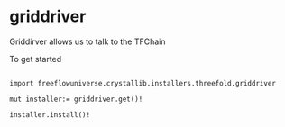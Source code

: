 # griddriver

Griddirver allows us to talk to the TFChain

To get started

```vlang

import freeflowuniverse.crystallib.installers.threefold.griddriver

mut installer:= griddriver.get()!

installer.install()!


```


